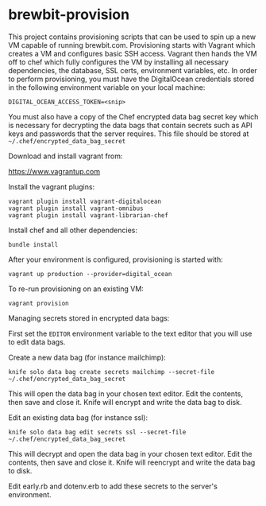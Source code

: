 brewbit-provision
=================

This project contains provisioning scripts that can be used to spin up a new VM capable of running brewbit.com. Provisioning starts with Vagrant which creates a VM and configures basic SSH access. Vagrant then hands the VM off to chef which fully configures the VM by installing all necessary dependencies, the database, SSL certs, environment variables, etc. In order to perform provisioning, you must have the DigitalOcean credentials stored in the following environment variable on your local machine:

```
DIGITAL_OCEAN_ACCESS_TOKEN=<snip>
```

You must also have a copy of the Chef encrypted data bag secret key which is necessary for decrypting the data bags that contain secrets such as API keys and passwords that the server requires. This file should be stored at `~/.chef/encrypted_data_bag_secret`

Download and install vagrant from:

https://www.vagrantup.com

Install the vagrant plugins:

```
vagrant plugin install vagrant-digitalocean
vagrant plugin install vagrant-omnibus
vagrant plugin install vagrant-librarian-chef
```

Install chef and all other dependencies:

```
bundle install
```

After your environment is configured, provisioning is started with:

```
vagrant up production --provider=digital_ocean
```

To re-run provisioning on an existing VM:

```
vagrant provision
```

Managing secrets stored in encrypted data bags:

First set the `EDITOR` environment variable to the text editor that you will use to edit data bags.

Create a new data bag (for instance mailchimp):

```
knife solo data bag create secrets mailchimp --secret-file ~/.chef/encrypted_data_bag_secret
```

This will open the data bag in your chosen text editor. Edit the contents, then save and close it. Knife will encrypt and write the data bag to disk.

Edit an existing data bag (for instance ssl):

```
knife solo data bag edit secrets ssl --secret-file ~/.chef/encrypted_data_bag_secret
```

This will decrypt and open the data bag in your chosen text editor. Edit the contents, then save and close it. Knife will reencrypt and write the data bag to disk.

Edit early.rb and dotenv.erb to add these secrets to the server's environment.
